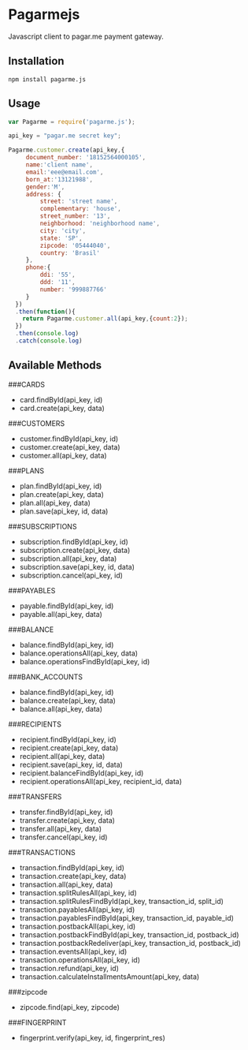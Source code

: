 # Pagarmejs
Javascript client to pagar.me payment gateway.

## Installation

    npm install pagarme.js

## Usage


```js
var Pagarme = require('pagarme.js');

api_key = "pagar.me secret key";

Pagarme.customer.create(api_key,{
     document_number: '18152564000105',
     name:'client name',
     email:'eee@email.com',
     born_at:'13121988',
     gender:'M',
     address: {
         street: 'street name',
         complementary: 'house',
         street_number: '13',
         neighborhood: 'neighborhood name',
         city: 'city',
         state: 'SP',
         zipcode: '05444040',
         country: 'Brasil'
     },
     phone:{
         ddi: '55',
         ddd: '11',
         number: '999887766'
     }
  })
  .then(function(){
    return Pagarme.customer.all(api_key,{count:2});
  })
  .then(console.log)
  .catch(console.log)


```

## Available Methods

###CARDS
- card.findById(api_key, id)
- card.create(api_key, data)

###CUSTOMERS
- customer.findById(api_key, id)
- customer.create(api_key, data)
- customer.all(api_key, data)

###PLANS
- plan.findById(api_key, id)
- plan.create(api_key, data)
- plan.all(api_key, data)
- plan.save(api_key, id, data)

###SUBSCRIPTIONS
- subscription.findById(api_key, id)
- subscription.create(api_key, data)
- subscription.all(api_key, data)
- subscription.save(api_key, id, data)
- subscription.cancel(api_key, id)

###PAYABLES
- payable.findById(api_key, id)
- payable.all(api_key, data)

###BALANCE
- balance.findById(api_key, id)
- balance.operationsAll(api_key, data)
- balance.operationsFindById(api_key, id)

###BANK_ACCOUNTS
- balance.findById(api_key, id)
- balance.create(api_key, data)
- balance.all(api_key, data)

###RECIPIENTS
- recipient.findById(api_key, id)
- recipient.create(api_key, data)
- recipient.all(api_key, data)
- recipient.save(api_key, id, data)
- recipient.balanceFindById(api_key, id)
- recipient.operationsAll(api_key, recipient_id, data)

###TRANSFERS
- transfer.findById(api_key, id)
- transfer.create(api_key, data)
- transfer.all(api_key, data)
- transfer.cancel(api_key, id)

###TRANSACTIONS
- transaction.findById(api_key, id)
- transaction.create(api_key, data)
- transaction.all(api_key, data)
- transaction.splitRulesAll(api_key, id)
- transaction.splitRulesFindById(api_key, transaction_id, split_id)
- transaction.payablesAll(api_key, id)
- transaction.payablesFindById(api_key, transaction_id, payable_id)
- transaction.postbackAll(api_key, id)
- transaction.postbackFindById(api_key, transaction_id, postback_id)
- transaction.postbackRedeliver(api_key, transaction_id, postback_id)
- transaction.eventsAll(api_key, id)
- transaction.operationsAll(api_key, id)
- transaction.refund(api_key, id)
- transaction.calculateInstallmentsAmount(api_key, data)

###zipcode
- zipcode.find(api_key, zipcode)

###FINGERPRINT
- fingerprint.verify(api_key, id, fingerprint_res)
